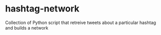 # hashtag-network
Collection of Python script that retreive tweets about a particular hashtag and builds a network
